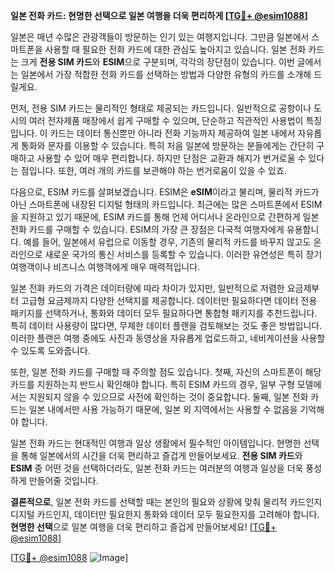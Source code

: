 **일본 전화 카드: 현명한 선택으로 일본 여행을 더욱 편리하게 [[TG💪+ @esim1088](https://t.me/s/esim1088)]**

일본은 매년 수많은 관광객들이 방문하는 인기 있는 여행지입니다. 그만큼 일본에서 스마트폰을 사용할 때 필요한 전화 카드에 대한 관심도 높아지고 있습니다. 일본 전화 카드는 크게 **전용 SIM 카드**와 **ESIM**으로 구분되며, 각각의 장단점이 있습니다. 이번 글에서는 일본에서 가장 적합한 전화 카드를 선택하는 방법과 다양한 유형의 카드를 소개해 드릴게요.

먼저, 전용 SIM 카드는 물리적인 형태로 제공되는 카드입니다. 일반적으로 공항이나 도시의 여러 전자제품 매장에서 쉽게 구매할 수 있으며, 단순하고 직관적인 사용법이 특징입니다. 이 카드는 데이터 통신뿐만 아니라 전화 기능까지 제공하여 일본 내에서 자유롭게 통화와 문자를 이용할 수 있습니다. 특히 처음 일본에 방문하는 분들에게는 간단히 구매하고 사용할 수 있어 매우 편리합니다. 하지만 단점은 교환과 해지가 번거로울 수 있다는 점입니다. 또한, 여러 개의 카드를 보관해야 하는 번거로움이 있을 수 있죠.

다음으로, ESIM 카드를 살펴보겠습니다. ESIM은 **eSIM**이라고 불리며, 물리적 카드가 아닌 스마트폰에 내장된 디지털 형태의 카드입니다. 최근에는 많은 스마트폰에서 ESIM을 지원하고 있기 때문에, ESIM 카드를 통해 언제 어디서나 온라인으로 간편하게 일본 전화 카드를 구매할 수 있습니다. ESIM의 가장 큰 장점은 다국적 여행자에게 유용합니다. 예를 들어, 일본에서 유럽으로 이동할 경우, 기존의 물리적 카드를 바꾸지 않고도 온라인으로 새로운 국가의 통신 서비스를 등록할 수 있습니다. 이러한 유연성은 특히 장기 여행객이나 비즈니스 여행객에게 매우 매력적입니다.

일본 전화 카드의 가격은 데이터량에 따라 차이가 있지만, 일반적으로 저렴한 요금제부터 고급형 요금제까지 다양한 선택지를 제공합니다. 데이터만 필요하다면 데이터 전용 패키지를 선택하거나, 통화와 데이터 모두 필요하다면 통합형 패키지를 추천드립니다. 특히 데이터 사용량이 많다면, 무제한 데이터 플랜을 검토해보는 것도 좋은 방법입니다. 이러한 플랜은 여행 중에도 사진과 동영상을 자유롭게 업로드하고, 네비게이션을 사용할 수 있도록 도와줍니다.

또한, 일본 전화 카드를 구매할 때 주의할 점도 있습니다. 첫째, 자신의 스마트폰이 해당 카드를 지원하는지 반드시 확인해야 합니다. 특히 ESIM 카드의 경우, 일부 구형 모델에서는 지원되지 않을 수 있으므로 사전에 확인하는 것이 중요합니다. 둘째, 일본 전화 카드는 일본 내에서만 사용 가능하기 때문에, 일본 외 지역에서는 사용할 수 없음을 기억해야 합니다.

일본 전화 카드는 현대적인 여행과 일상 생활에서 필수적인 아이템입니다. 현명한 선택을 통해 일본에서의 시간을 더욱 편리하고 즐겁게 만들어보세요. **전용 SIM 카드**와 **ESIM** 중 어떤 것을 선택하더라도, 일본 전화 카드는 여러분의 여행과 일상을 더욱 풍성하게 만들어줄 것입니다.

**결론적으로**, 일본 전화 카드를 선택할 때는 본인의 필요와 상황에 맞춰 물리적 카드인지 디지털 카드인지, 데이터만 필요한지 통화와 데이터 모두 필요한지를 고려해야 합니다. **현명한 선택**으로 일본 여행을 더욱 편리하고 즐겁게 만들어보세요! [[TG💪+ @esim1088](https://t.me/s/esim1088)]

[[TG💪+ @esim1088](https://t.me/s/esim1088) ![Image](https://i.postimg.cc/Y0z9fWf4/image.png)]